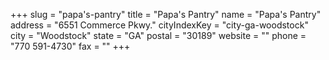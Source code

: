 +++
slug = "papa's-pantry"
title = "Papa's Pantry"
name = "Papa's Pantry"
address = "6551 Commerce Pkwy."
cityIndexKey = "city-ga-woodstock"
city = "Woodstock"
state = "GA"
postal = "30189"
website = ""
phone = "770 591-4730"
fax = ""
+++
